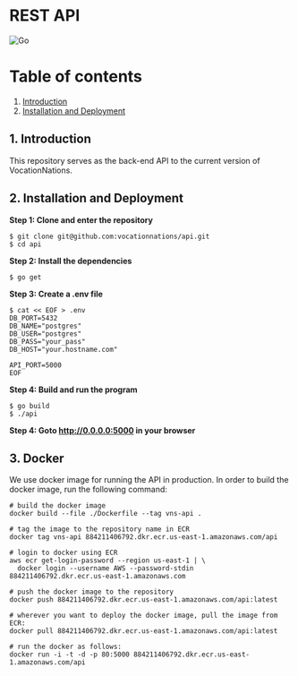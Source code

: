 REST API
============

![Go](https://github.com/vocationnations/api/workflows/Go/badge.svg?branch=master)

# Table of contents

1. [Introduction](#1-introduction)
2. [Installation and Deployment](#2-installation-and-deployment)

## 1. Introduction

This repository serves as the back-end API to the current version of VocationNations.

## 2. Installation and Deployment

**Step 1: Clone and enter the repository**

```
$ git clone git@github.com:vocationnations/api.git
$ cd api
```

**Step 2: Install the dependencies**

```
$ go get
```

**Step 3: Create a .env file**

```shell
$ cat << EOF > .env
DB_PORT=5432
DB_NAME="postgres"
DB_USER="postgres"
DB_PASS="your_pass"
DB_HOST="your.hostname.com"

API_PORT=5000
EOF
```

**Step 4: Build and run the program**

```
$ go build
$ ./api
```

**Step 4: Goto http://0.0.0.0:5000 in your browser**


## 3. Docker
We use docker image for running the API in production. In order to build the docker image,
run the following command:

```shell
# build the docker image
docker build --file ./Dockerfile --tag vns-api .

# tag the image to the repository name in ECR
docker tag vns-api 884211406792.dkr.ecr.us-east-1.amazonaws.com/api

# login to docker using ECR
aws ecr get-login-password --region us-east-1 | \
  docker login --username AWS --password-stdin 884211406792.dkr.ecr.us-east-1.amazonaws.com

# push the docker image to the repository
docker push 884211406792.dkr.ecr.us-east-1.amazonaws.com/api:latest

# wherever you want to deploy the docker image, pull the image from ECR:
docker pull 884211406792.dkr.ecr.us-east-1.amazonaws.com/api:latest

# run the docker as follows:
docker run -i -t -d -p 80:5000 884211406792.dkr.ecr.us-east-1.amazonaws.com/api

```
